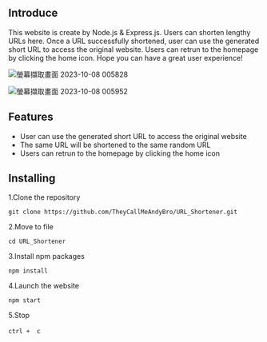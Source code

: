 ## Introduce

This website is create by Node.js & Express.js. Users can shorten lengthy URLs here. Once a URL successfully shortened, user can use the generated short URL to access the original website. Users can retrun to the homepage by clicking the home icon. Hope you can have a great user experience!

![螢幕擷取畫面 2023-10-08 005828](https://github.com/TheyCallMeAndyBro/URL_Shortener/assets/133637358/242aace9-a640-4c4c-99bb-4ca635005729)


![螢幕擷取畫面 2023-10-08 005952](https://github.com/TheyCallMeAndyBro/URL_Shortener/assets/133637358/c3fb4740-ae2c-4084-80c1-fc55d797bbe6)





## Features

- User can use the generated short URL to access the original website
- The same URL will be shortened to the same random URL
- Users can retrun to the homepage by clicking the home icon


## Installing

1.Clone the repository
```
git clone https://github.com/TheyCallMeAndyBro/URL_Shortener.git
```

2.Move to file
```
cd URL_Shortener
```

3.Install npm packages
```
npm install
```

4.Launch the website
```
npm start
```

5.Stop
```
ctrl +　ｃ
```
